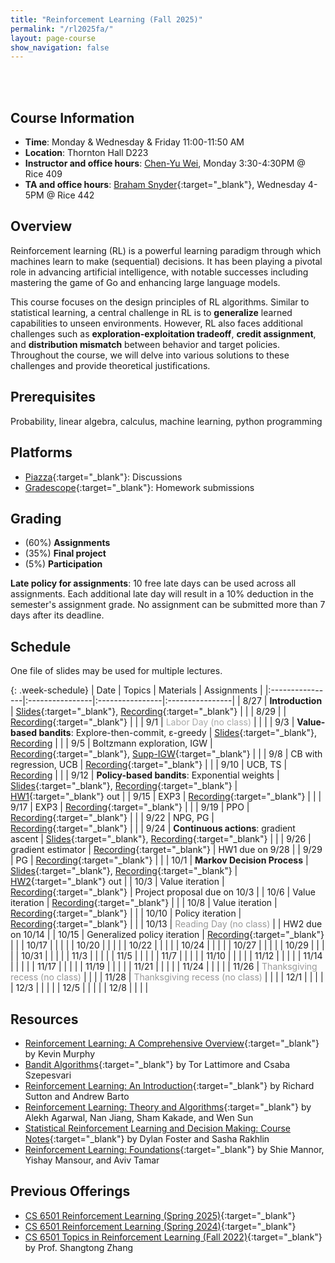 ```yaml
---
title: "Reinforcement Learning (Fall 2025)"
permalink: "/rl2025fa/"
layout: page-course
show_navigation: false
---
```


<br/><br>

## Course Information
- **Time**: Monday & Wednesday & Friday 11:00-11:50 AM  
- **Location**: Thornton Hall D223    
- **Instructor and office hours**: [Chen-Yu Wei](https://bahh723.github.io/), Monday 3:30-4:30PM @ Rice 409       
- **TA and office hours**: [Braham Snyder](https://www.braham.io/){:target="_blank"}, Wednesday 4-5PM @ Rice 442   


## Overview  
Reinforcement learning (RL) is a powerful learning paradigm through which machines learn to make (sequential) decisions. It has been playing a pivotal role in advancing artificial intelligence, with notable successes including mastering the game of Go and enhancing large language models.  

This course focuses on the design principles of RL algorithms. Similar to statistical learning, a central challenge in RL is to **generalize** learned capabilities to unseen environments.  However, RL also faces additional challenges such as **exploration-exploitation tradeoff**, **credit assignment**, and **distribution mismatch** between behavior and target policies. Throughout the course, we will delve into various solutions to these challenges and provide theoretical justifications.  

## Prerequisites  
Probability, linear algebra, calculus, machine learning, python programming    

## Platforms
- [Piazza](https://piazza.com/class/meunvscs26fkp){:target="_blank"}: Discussions   
- [Gradescope](https://gradescope.com/courses/1129831){:target="_blank"}: Homework submissions

## Grading
- (60%) **Assignments**        
- (35%) **Final project**     
- (5%) **Participation**  

**Late policy for assignments**: 10 free late days can be used across all assignments. Each additional late day will result in a 10% deduction in the semester's assignment grade.  No assignment can be submitted more than 7 days after its deadline.  



## Schedule

One file of slides may be used for multiple lectures. 

{: .week-schedule} 
| Date    | Topics    |  Materials   |  Assignments  |
|:----------------|:----------------|:----------------|:----------------|
| 8/27 | **Introduction** | [Slides](/rl2025fa_files/introduction.pdf){:target="_blank"}, [Recording](https://virginia.zoom.us/rec/share/7SiGkDTJ-lisT5Doj6a7X0g_RsYTMpHOutGU3KwcKlDzwfk5gKw2g89JCs_fDL_f.eirx3ReI7lJyo4Xp){:target="_blank"} |  |
| 8/29 |  | [Recording](https://virginia.zoom.us/rec/share/75C89fiV0zrSnRucgM01F4ktyMHOdtRFsEI2tYh_0bRGPfrBgj1b82AqO0KBPIlv.y-Mt96RAzw26ONd1){:target="_blank"} |  |
| 9/1 | <span style="color:#aaaaaa">Labor Day (no class)</span> |  |  |
| 9/3 | **Value-based bandits**: Explore-then-commit, &epsilon;-greedy | [Slides](/rl2025fa_files/bandits1.pdf){:target="_blank"}, [Recording](https://virginia.zoom.us/rec/share/zLIjgp1OKKJqJ7RBfAfcXcXv2ySNaBj734kULIDm-fnw3g9yiNKrU8lb91IC3vdo.P__XgEJVt7t4FvdO) |  |
| 9/5 | Boltzmann exploration, IGW | [Recording](https://virginia.zoom.us/rec/share/mAglGI0973cLC77LKa3yGpZQMSPti0V-wV13B4yl9tVCAxl5WLOyPmOfBlEcoTcG.AEDMzWlJO9O8a_vk){:target="_blank"}, [Supp-IGW](/rl2025sp_files/igw.pdf){:target="_blank"} |  |
| 9/8 | CB with regression, UCB | [Recording](https://virginia.zoom.us/rec/share/DsQf941UASNt19pDlsyBr1p6wnXMdINbbOrNCxxCh5VJ3tl5bFTxjl0OunqNvXMH.hO8Tg2fUQHubYMzo){:target="_blank"} |  |
| 9/10 | UCB, TS | [Recording](https://virginia.zoom.us/rec/share/w_rV-0emz7LtZoXIAKQyd8KUGOB5A4t-2DNyKHpuANJQciEe5q2SHPssPnMCx5bI.F1AiT-evSQ1EwHCh) |  |
| 9/12 | **Policy-based bandits**: Exponential weights | [Slides](/rl2025fa_files/bandits2.pdf){:target="_blank"}, [Recording](https://virginia.zoom.us/rec/share/lVOxC4eLeuB8_LZJdXl_k1Xx_hc5wPxXEr7NWNEGwweU7adzT-GodsuWXYqG7yY.elHDVXSN82YCFOt9){:target="_blank"} | [HW1](/rl2025fa_files/HW1.pdf){:target="_blank"} out |
| 9/15 | EXP3 | [Recording](https://virginia.zoom.us/rec/share/AITl9QBkTaahdgbpn_8oKz-rcVeyr2G1-CdF-wT64DIvnXuIjvR9c60rCGHz7EJ5.weDDSDG5bxWk1Dk_){:target="_blank"} |  |
| 9/17 | EXP3 | [Recording](https://virginia.zoom.us/rec/share/liFxcDTnmVK5ODeNF8h6EvGUCgQpkVSX1_gF6KnjSNMa2h6UQw6BhF7kYdtG6Z8.eb_1KD1DNHFlcB-l){:target="_blank"} |  |
| 9/19 | PPO | [Recording](https://virginia.zoom.us/rec/share/30LCqg4SNP18h_UYqgamdlQrILGl2iNqfV2uTz6lQC2dJ4OcCpQV4BH7BIqV4ko.ALLg93igKJd7T8cJ){:target="_blank"} |  |
| 9/22 | NPG, PG | [Recording](https://virginia.zoom.us/rec/share/YYtVWju3FEXy1zlmJ0M27wPdhrHgrPGOPwqQbKRJFmqY5DIYjDPG0YE10Oveyf3S.zYV9bueZEZNwwHyr){:target="_blank"} |  |
| 9/24 | **Continuous actions**: gradient ascent |  [Slides](/rl2025fa_files/continuous-bandits.pdf){:target="_blank"}, [Recording](https://virginia.zoom.us/rec/share/ifGdenRmAcJnlqcHkSI-5L0u5PFCbNmEA6q0Ha1psctQIGRjZOaW7EqmwhYX_z8.alwuU1vXdEqzq1i_){:target="_blank"} |  |
| 9/26 | gradient estimator | [Recording](https://virginia.zoom.us/rec/share/8V6-tgTHy3kAtUi2qt--orZHMvWTiW0wDSqv86z-JLcnaPWiBwi0PdVTpcnaXEBW.z9B7eF24c-0ylhDi){:target="_blank"} | HW1 due on 9/28 |
| 9/29 | PG | [Recording](https://virginia.zoom.us/rec/share/4uflVkVWPtSiDofjBu6uiROTNtTlGg59ScubMc_YAVx4WKVy3QB7aPv5sWKDguA_.7I5ZY9lIujGyV3xv){:target="_blank"} |  |
| 10/1 | **Markov Decision Process** | [Slides](/rl2025fa_files/mdp.pdf){:target="_blank"}, [Recording](https://virginia.zoom.us/rec/share/ZXs_RZZBWBtYIMClR7lNsfek7gX8vvP69T77A9T1IKjZBzCD2IceWFENOzqdaQtb.IqZu6Y4oAk4KHP7T){:target="_blank"} | [HW2](/rl2025fa_files/HW2.pdf){:target="_blank"} out |
| 10/3 | Value iteration | [Recording](https://virginia.zoom.us/rec/share/K2sJULHk4Ug70vwVGxi6u7V2b5t3XX-09KTd2Bl7iCfmSTCHg6JTJH9HY9TIWv_J.sw9jgyiWi4QfSXvm){:target="_blank"} | Project proposal due on 10/3 |
| 10/6 | Value iteration | [Recording](https://virginia.zoom.us/rec/share/0cgMW1pEr-WnRSfHi0Cn7EjKpZDorW7HkQ31E9iDxGzwMKT7of9kYwQetIfLFPzx.s4PuL23wAEDJS99X){:target="_blank"} |  |
| 10/8 | Value iteration | [Recording](https://virginia.zoom.us/rec/share/Ph2x4n4BJNIexplTDLZK4ml8XAvy3WFtqqWXEodRdQDg505Xk_VNndSzosvdxhYM.Hok5XFmDvAMBB1-w){:target="_blank"} |  |
| 10/10 | Policy iteration | [Recording](https://virginia.zoom.us/rec/share/pGh_v7xV03Xl9wO2apmW-v1fgHCCeQXQQNDvKkh-MVhfjn1-e44LFGL2kIShkos.r6ey7oxM-zTrnMEe){:target="_blank"} |  |
| 10/13 | <span style="color:#999999">Reading Day (no class)</span> |  | HW2 due on 10/14 |
| 10/15 | Generalized policy iteration | [Recording](https://virginia.zoom.us/rec/share/WRCnkMzUEkVNQmM4pxqEqxFd2Iv5gFbZk2F7bOMSxdfPJZI0uWLq7yHVbRGi2uBR.rzD16OJGmAscfMHr){:target="_blank"} |  |
| 10/17 |  |  |  |
| 10/20 |  |  |  |
| 10/22 |  |  |  |
| 10/24 |  |  |  |
| 10/27 |  |  |  |
| 10/29 |  |  |  |
| 10/31 |  |  |  |
| 11/3 |  |  |  |
| 11/5 |  |  |  |
| 11/7 |  |  |  |
| 11/10 |  |  |  |
| 11/12 |  |  |  |
| 11/14 |  |  |  |
| 11/17 |  |  |  |
| 11/19 |  |  |  |
| 11/21 |  |  |  |
| 11/24 |  |  |  |
| 11/26 | <span style="color:#999999">Thanksgiving recess (no class)</span> |  |  |
| 11/28 | <span style="color:#999999">Thanksgiving recess (no class)</span> |  |  |
| 12/1 |  |  |  |
| 12/3 |  |  |  |
| 12/5 |  |  |  |
| 12/8 |  |  |  |







## Resources
- [Reinforcement Learning: A Comprehensive Overview](https://arxiv.org/pdf/2412.05265){:target="_blank"} by Kevin Murphy   
- [Bandit Algorithms](https://tor-lattimore.com/downloads/book/book.pdf){:target="_blank"} by Tor Lattimore and Csaba Szepesvari   
- [Reinforcement Learning: An Introduction](http://incompleteideas.net/book/the-book-2nd.html){:target="_blank"} by Richard Sutton and Andrew Barto  
- [Reinforcement Learning: Theory and Algorithms](https://rltheorybook.github.io/){:target="_blank"} by Alekh Agarwal, Nan Jiang, Sham Kakade, and Wen Sun  
- [Statistical Reinforcement Learning and Decision Making: Course Notes](https://www.mit.edu/~rakhlin/courses/course_stat_rl/course_stat_rl.pdf){:target="_blank"} by Dylan Foster and Sasha Rakhlin   
- [Reinforcement Learning: Foundations](https://sites.google.com/view/rlfoundations/home){:target="_blank"} by Shie Mannor, Yishay Mansour, and Aviv Tamar  


## Previous Offerings
- [CS 6501 Reinforcement Learning (Spring 2025)](https://bahh723.github.io/rl2025sp/){:target="_blank"}    
- [CS 6501 Reinforcement Learning (Spring 2024)](https://bahh723.github.io/rl2024sp/){:target="_blank"}
- [CS 6501 Topics in Reinforcement Learning (Fall 2022)](https://shangtongzhang.github.io/teaching/cs6501_fall_22/index){:target="_blank"} by Prof. Shangtong Zhang  



